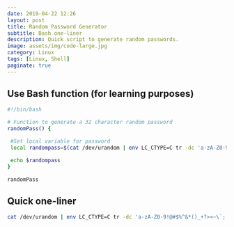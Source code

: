 ```yaml
---
date: 2019-04-22 12:26
layout: post
title: Random Password Generator
subtitle: Bash one-liner
description: Quick script to generate random passwords.
image: assets/img/code-large.jpg
category: Linux
tags: [Linux, Shell]
paginate: true
---
```


## Use Bash function (for learning purposes)

```bash
#!/bin/bash

# Function to generate a 32 character random password
randomPass() {

 #Set local variable for password
 local randompass=$(cat /dev/urandom | env LC_CTYPE=C tr -dc 'a-zA-Z0-9!@#$%^&*()_+?><~\`;' | fold -w 32 | head -n 1)

 echo $randompass
}

randomPass
```

## Quick one-liner

```bash
cat /dev/urandom | env LC_CTYPE=C tr -dc 'a-zA-Z0-9!@#$%^&*()_+?><~\`;' | fold -w 32 | head -n 1
```
